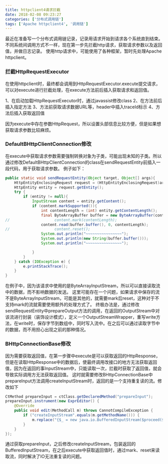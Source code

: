 ```yaml
---
title: httpclient4请求拦截
date: 2018-02-08 09:23:27
categories: ['分布式调用链']
tags: ['Apache httpclient4', '调用链']
---
```


最近在准备写一个分布式调用链记录，记录用请求开始到请求各个系统直到结束。不同系统间调用方式不一样，现在第一步先拦截http请求，获取请求参数以及返回值，并做日志记录。
使用http请求中，可能使用了各种框架，暂时先处理Apache httpclient。
<!-- more -->
### 拦截HttpRequestExecutor
在使用httpclient时，最终都会调用到HttpRequestExecutor.execute提交请求，可以对execute进行拦截处理，在execute方法前后插入获取请求和返回值。

1、在启动加载HttpRequestExecutor时，通过javassist修改class
2、在方法前后插入指定方法
3、方法前获取请求数据URL等，header中插入traceId标示
4、方法后插入获取返回值

因为execute中存在参数HttpRequest，所以设置头部信息比较方便，但是如果想获取请求参数比较麻烦。

### DefaultBHttpClientConnection修改
在execute中获取请求参数需要强制转换对象为子类，可能出现未知的子类。所以通过修改DefaultBHttpClientConnection的class在sendRequestEntity前插入一段代码，用于获取请求参数。
例子如下：
```java
public static void sendRequestEntity(Object target, Object[] args){
    HttpEntityEnclosingRequest request = (HttpEntityEnclosingRequest)args[0];
    HttpEntity entity = request.getEntity();
    try {
        if (entity != null){
            InputStream content = entity.getContent();
            if (content.markSupported()){
                int contentLength = (int) entity.getContentLength();
                final ByteArrayBuffer buffer = new ByteArrayBuffer(contentLength);
//                    content.mark(contentLength);
                content.read(buffer.buffer(), 0, contentLength);
//                    content.reset();
                System.out.println("~~~~~~~~~~~~~~~~");
                System.out.println(new String(buffer.buffer()));
                System.out.println("~~~~~~~~~~~~~~~~");

            }
        }
    } catch (IOException e) {
        e.printStackTrace();
    }
}
```
在例子中，因为该请求中使用的是ByteArrayInputStream，所以可以直接读取流中的数据，而不影响数据的发送。
这里可能存在一个问题，如果请求中保存的流不是ByteArrayInputStream，可能是其他的，就需要mark后reset，这种对于不支持mark的流就需要使用额外的处理方式了。
终极办法是，通过修改sendRequestEntity中prepareOutput方法的调用，在返回的OutputStream中对该流进行封装（装饰设计模式），定义一个OutputStreamWrapper，重写write方法，在write时，保存字节到数组中，同时写入流中。在之后可以通过读取字节中的数据，而不用担心出现之前的那种情况。

### BHttpConnectionBase修改
因为需要获取返回值，在第一步骤中execute是可以获取返回的HttpResponse，但是在读取HttpResponse中的数据后，使最终调用改接口的地方无法获取返回值，因为在返回的事InputStream中，只能读取一次，拦截时获取了返回值，就会导致实际调用方无法获取返回值。
这时就需要修改BHttpConnectionBase中prepareInput方法调用createInputStream时，返回的是一个支持重复读的流。修改如下
```java
CtMethod prepareInput = ctClass.getDeclaredMethod("prepareInput");
prepareInput.instrument(new ExprEditor() {
    @Override
    public void edit(MethodCall m) throws CannotCompileException {
        if ("createInputStream".equals(m.getMethodName())) {
            m.replace("{$_ = new java.io.BufferedInputStream($proceed($$));}");
        }
    }
});
```
通过获取prepareInput，之后修改createInputStream，包装返回的BufferedInputStream，在之后execute中获取返回值时，通过mark、reset来读取流，同时解决了IO无法重复读的问题。
